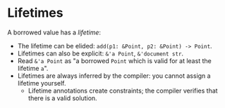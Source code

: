 # Lifetimes

A borrowed value has a _lifetime_:

- The lifetime can be elided: `add(p1: &Point, p2: &Point) -> Point`.
- Lifetimes can also be explicit: `&'a Point`, `&'document str`.
- Read `&'a Point` as "a borrowed `Point` which is valid for at least the
  lifetime `a`".
- Lifetimes are always inferred by the compiler: you cannot assign a lifetime
  yourself.
  - Lifetime annotations create constraints; the compiler verifies that there is
    a valid solution.
